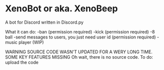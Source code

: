 # XenoBot or aka. XenoBeep
A bot for Discord written in Discord.py

What it can do:
-ban (permission required)
-kick (permission required)
-8 ball
-send messages to users, you just need user id (permission required)
-music player (WIP)



WARNING
SOURCE CODE WASN'T UPDATED FOR A WERY LONG TIME. SOME KEY FEATURES MISSING
Oh wait, there is no source code.
To do: upload the code
